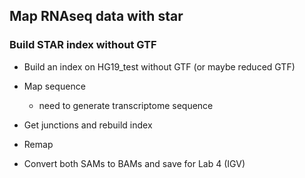 ## Map RNAseq data with star

### Build STAR index without GTF

- Build an index on HG19_test without GTF (or maybe reduced GTF)

- Map sequence 

	- need to generate transcriptome sequence

- Get junctions and rebuild index

- Remap

- Convert both SAMs to BAMs and save for Lab 4 (IGV)

